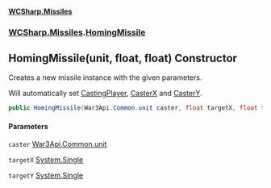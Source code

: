 #### [WCSharp.Missiles](index.md 'index')
### [WCSharp.Missiles](WCSharp.Missiles.md 'WCSharp.Missiles').[HomingMissile](WCSharp.Missiles.HomingMissile.md 'WCSharp.Missiles.HomingMissile')

## HomingMissile(unit, float, float) Constructor

Creates a new missile instance with the given parameters.  
  
Will automatically set [CastingPlayer](WCSharp.Missiles.Missile.CastingPlayer.md 'WCSharp.Missiles.Missile.CastingPlayer'), [CasterX](WCSharp.Missiles.Missile.CasterX.md 'WCSharp.Missiles.Missile.CasterX') and [CasterY](WCSharp.Missiles.Missile.CasterY.md 'WCSharp.Missiles.Missile.CasterY').

```csharp
public HomingMissile(War3Api.Common.unit caster, float targetX, float targetY);
```
#### Parameters

<a name='WCSharp.Missiles.HomingMissile.HomingMissile(War3Api.Common.unit,float,float).caster'></a>

`caster` [War3Api.Common.unit](https://docs.microsoft.com/en-us/dotnet/api/War3Api.Common.unit 'War3Api.Common.unit')

<a name='WCSharp.Missiles.HomingMissile.HomingMissile(War3Api.Common.unit,float,float).targetX'></a>

`targetX` [System.Single](https://docs.microsoft.com/en-us/dotnet/api/System.Single 'System.Single')

<a name='WCSharp.Missiles.HomingMissile.HomingMissile(War3Api.Common.unit,float,float).targetY'></a>

`targetY` [System.Single](https://docs.microsoft.com/en-us/dotnet/api/System.Single 'System.Single')